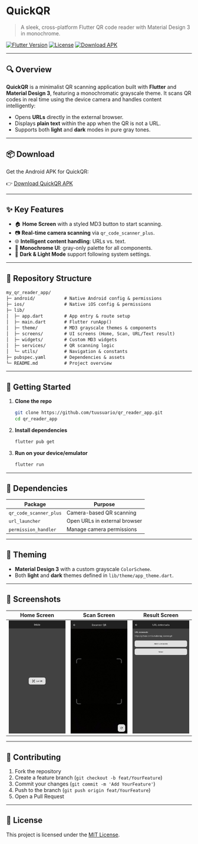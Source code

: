 # QuickQR

> A sleek, cross-platform Flutter QR code reader with Material Design 3 in monochrome.

[![Flutter Version](https://img.shields.io/badge/Flutter-3.10.0-blue)](https://flutter.dev) [![License](https://img.shields.io/badge/License-MIT-black)](LICENSE) [![Download APK](https://img.shields.io/badge/Download-APK-green)](https://drive.google.com/file/d/1aWjIVt-4Iya9hJALAhKQaf13L_KLnTsz/view?usp=sharing)

---

## 🔍 Overview

**QuickQR** is a minimalist QR scanning application built with **Flutter** and **Material Design 3**, featuring a monochromatic grayscale theme. It scans QR codes in real time using the device camera and handles content intelligently:

* Opens **URLs** directly in the external browser.
* Displays **plain text** within the app when the QR is not a URL.
* Supports both **light** and **dark** modes in pure gray tones.

---

## 📦 Download

Get the Android APK for QuickQR:

👉 [Download QuickQR APK](https://drive.google.com/file/d/1aWjIVt-4Iya9hJALAhKQaf13L_KLnTsz/view?usp=sharing)

---

## ✨ Key Features

* 🏠 **Home Screen** with a styled MD3 button to start scanning.
* 📷 **Real-time camera scanning** via `qr_code_scanner_plus`.
* 🌐 **Intelligent content handling**: URLs vs. text.
* 🎨 **Monochrome UI**: gray-only palette for all components.
* 🌙 **Dark & Light Mode** support following system settings.

---

## 📁 Repository Structure

```
my_qr_reader_app/
├─ android/           # Native Android config & permissions
├─ ios/               # Native iOS config & permissions
├─ lib/
│  ├─ app.dart        # App entry & route setup
│  ├─ main.dart       # Flutter runApp()
│  ├─ theme/          # MD3 grayscale themes & components
│  ├─ screens/        # UI screens (Home, Scan, URL/Text result)
│  ├─ widgets/        # Custom MD3 widgets
│  ├─ services/       # QR scanning logic
│  └─ utils/          # Navigation & constants
├─ pubspec.yaml       # Dependencies & assets
└─ README.md          # Project overview
```

---

## 🚀 Getting Started

1. **Clone the repo**

   ```bash
   git clone https://github.com/tuusuario/qr_reader_app.git
   cd qr_reader_app
   ```

2. **Install dependencies**

   ```bash
   flutter pub get
   ```

3. **Run on your device/emulator**

   ```bash
   flutter run
   ```

---

## 🔧 Dependencies

| Package                | Purpose                       |
| ---------------------- | ----------------------------- |
| `qr_code_scanner_plus` | Camera-based QR scanning      |
| `url_launcher`         | Open URLs in external browser |
| `permission_handler`   | Manage camera permissions     |

---

## 🎨 Theming

* **Material Design 3** with a custom grayscale `ColorScheme`.
* Both **light** and **dark** themes defined in `lib/theme/app_theme.dart`.

---

## 📸 Screenshots

|          Home Screen          |          Scan Screen          |           Result Screen           |
| :---------------------------: | :---------------------------: | :-------------------------------: |
| ![Home](screenshots/home.png) | ![Scan](screenshots/scan.png) | ![Result](screenshots/result.png) |

---

## 🤝 Contributing

1. Fork the repository
2. Create a feature branch (`git checkout -b feat/YourFeature`)
3. Commit your changes (`git commit -m 'Add YourFeature'`)
4. Push to the branch (`git push origin feat/YourFeature`)
5. Open a Pull Request

---

## 📜 License

This project is licensed under the [MIT License](LICENSE).
